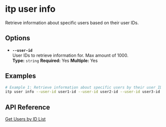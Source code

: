 # itp user info

Retrieve information about specific users based on their user IDs.

## Options

- **`--user-id`**  
  User IDs to retrieve information for. Max amount of 1000.  
  **Type:** `string` **Required:** Yes **Multiple:** Yes

## Examples

```bash
# Example 1: Retrieve information about specific users by their user IDs
itp user info --user-id user1-id --user-id user2-id --user-id user3-id
```

## API Reference

[Get Users by ID List](https://developer.bentley.com/apis/users/operations/get-users-by-id-list/)